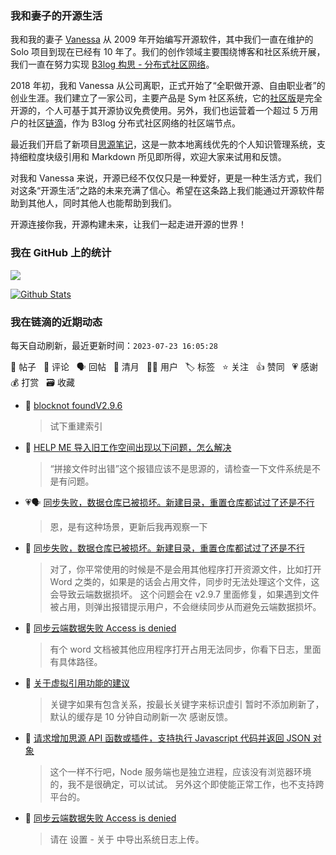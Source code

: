 ### 我和妻子的开源生活

我和我的妻子 [Vanessa](https://github.com/Vanessa219) 从 2009 年开始编写开源软件，其中我们一直在维护的 Solo 项目到现在已经有 10 年了。我们的创作领域主要围绕博客和社区系统开展，我们一直在努力实现 [B3log 构思 - 分布式社区网络](https://ld246.com/article/1546941897596)。

2018 年初，我和 Vanessa 从公司离职，正式开始了“全职做开源、自由职业者”的创业生涯。我们建立了一家公司，主要产品是 Sym 社区系统，它的[社区版](https://github.com/88250/symphony)是完全开源的，个人可基于其开源协议免费使用。另外，我们也运营着一个超过 5 万用户的社区[链滴](https://ld246.com)，作为 B3log 分布式社区网络的社区端节点。

最近我们开启了新项目[思源笔记](https://github.com/siyuan-note/siyuan)，这是一款本地离线优先的个人知识管理系统，支持细粒度块级引用和 Markdown 所见即所得，欢迎大家来试用和反馈。

对我和 Vanessa 来说，开源已经不仅仅只是一种爱好，更是一种生活方式，我们对这条“开源生活”之路的未来充满了信心。希望在这条路上我们能通过开源软件帮助到其他人，同时其他人也能帮助到我们。

开源连接你我，开源构建未来，让我们一起走进开源的世界！

### 我在 GitHub 上的统计

<a title="Hits" target="_blank" href="https://github.com/88250/88250"><img src="https://hits.b3log.org/88250/88250.svg"></a>

[![Github Stats](https://github-readme-stats.vercel.app/api?username=88250&theme=tokyonight&show_icons=true)](https://github.com/88250)

<!--events start -->

### 我在链滴的近期动态

每天自动刷新，最近更新时间：`2023-07-23 16:05:28`

📝 帖子 &nbsp; 💬 评论 &nbsp; 🗣 回帖 &nbsp; 🌙 清月 &nbsp; 👨‍💻 用户 &nbsp; 🏷️ 标签 &nbsp; ⭐️ 关注 &nbsp; 👍 赞同 &nbsp; 💗 感谢 &nbsp; 💰 打赏 &nbsp; 🗃 收藏

* 💬 [blocknot foundV2.9.6](https://ld246.com/article/1690075752203/comment/1690085938408#comments)

  > 试下重建索引
* 💬 [HELP ME  导入旧工作空间出现以下问题，怎么解决](https://ld246.com/article/1690060188821/comment/1690064370380#comments)

  > “拼接文件时出错”这个报错应该不是思源的，请检查一下文件系统是不是有问题。
* 💗🗣 [同步失败，数据仓库已被损坏。新建目录，重置仓库都试过了还是不行](https://ld246.com/article/1689216188825/comment/1689949786172#comments)

  > 恩，是有这种场景，更新后我再观察一下
* 💬 [同步失败，数据仓库已被损坏。新建目录，重置仓库都试过了还是不行](https://ld246.com/article/1689216188825/comment/1689949786172#comments)

  > 对了，你平常使用的时候是不是会用其他程序打开资源文件，比如打开 Word 之类的，如果是的话会占用文件，同步时无法处理这个文件，这会导致云端数据损坏。 这个问题会在 v2.9.7 里面修复，如果遇到文件被占用，则弹出报错提示用户，不会继续同步从而避免云端数据损坏。
* 💬 [同步云端数据失败 Access is denied](https://ld246.com/article/1689929059025/comment/1689949270476#comments)

  > 有个 word 文档被其他应用程序打开占用无法同步，你看下日志，里面有具体路径。
* 💬 [关于虚拟引用功能的建议](https://ld246.com/article/1689938558448/comment/1689942462711#comments)

  > 关键字如果有包含关系，按最长关键字来标识虚引 暂时不添加刷新了，默认的缓存是 10 分钟自动刷新一次 感谢反馈。
* 💬 [请求增加思源 API 函数或插件，支持执行 Javascript 代码并返回 JSON 对象](https://ld246.com/article/1689901730976/comment/1689935400914#comments)

  > 这个一样不行吧，Node 服务端也是独立进程，应该没有浏览器环境的，我不是很确定，可以试试。 另外这个即使能正常工作，也不支持跨平台的。
* 💬 [同步云端数据失败 Access is denied](https://ld246.com/article/1689929059025/comment/1689935186066#comments)

  > 请在 设置 - 关于 中导出系统日志上传。


<!--events end -->
